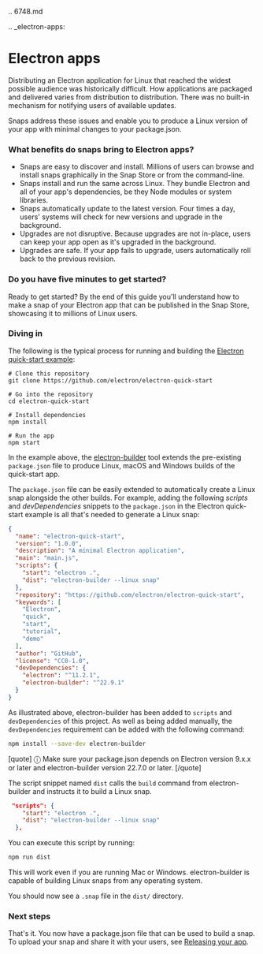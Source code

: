 .. 6748.md

.. _electron-apps:

# Electron apps

Distributing an Electron application for Linux that reached the widest possible audience was historically difficult. How applications are packaged and delivered varies from distribution to distribution. There was no built-in mechanism for notifying users of available updates.

Snaps address these issues and enable you to produce a Linux version of your app with minimal changes to your package.json.

### What benefits do snaps bring to Electron apps?

* Snaps are easy to discover and install. Millions of users can browse and install snaps graphically in the Snap Store or from the command-line.
* Snaps install and run the same across Linux. They bundle Electron and all of your app's dependencies, be they Node modules or system libraries.
* Snaps automatically update to the latest version. Four times a day, users' systems will check for new versions and upgrade in the background.
* Upgrades are not disruptive. Because upgrades are not in-place, users can keep your app open as it's upgraded in the background.
* Upgrades are safe. If your app fails to upgrade, users automatically roll back to the previous revision.

### Do you have five minutes to get started?

Ready to get started? By the end of this guide you'll understand how to make a snap of your Electron app that can be published in the Snap Store, showcasing it to millions of Linux users.

### Diving in

The following is the typical process for running and building the [Electron quick-start example](https://github.com/electron/electron-quick-start):

```
# Clone this repository
git clone https://github.com/electron/electron-quick-start

# Go into the repository
cd electron-quick-start

# Install dependencies
npm install

# Run the app
npm start
```
In the example above, the [electron-builder](https://www.electron.build/) tool extends the pre-existing `package.json` file to produce Linux, macOS and Windows builds of the quick-start app.

The `package.json` file can be easily extended to automatically create a Linux snap alongside the other builds. For example, adding the following _scripts_ and _devDependencies_ snippets  to the `package.json` in the Electron quick-start example is all that's needed to generate a Linux snap:

```json
{
  "name": "electron-quick-start",
  "version": "1.0.0",
  "description": "A minimal Electron application",
  "main": "main.js",
  "scripts": {
    "start": "electron .",
    "dist": "electron-builder --linux snap"
  },
  "repository": "https://github.com/electron/electron-quick-start",
  "keywords": [
    "Electron",
    "quick",
    "start",
    "tutorial",
    "demo"
  ],
  "author": "GitHub",
  "license": "CC0-1.0",
  "devDependencies": {
    "electron": "^11.2.1",
    "electron-builder": "^22.9.1"
  }
}
```

As illustrated above, electron-builder has been added to `scripts` and `devDependencies` of this project. As well as being added manually, the `devDependencies` requirement can be added with the following command:

```bash
npm install --save-dev electron-builder
```
[quote]
ⓘ Make sure your package.json depends on Electron version 9.x.x or later and electron-builder version 22.7.0 or later.
[/quote]

The script snippet named `dist` calls the `build` command from electron-builder and instructs it to build a Linux snap.

```json
 "scripts": {
    "start": "electron .",
    "dist": "electron-builder --linux snap"
  },
```

You can execute this script by running:

```bash
npm run dist
```
This will work even if you are running Mac or Windows. electron-builder is capable of building Linux snaps from any operating system.

You should now see a `.snap` file in the `dist/` directory.

### Next steps

That's it. You now have a package.json file that can be used to build a snap. To upload your snap and share it with your users, see [Releasing your app](/t/releasing-your-app/6795).
